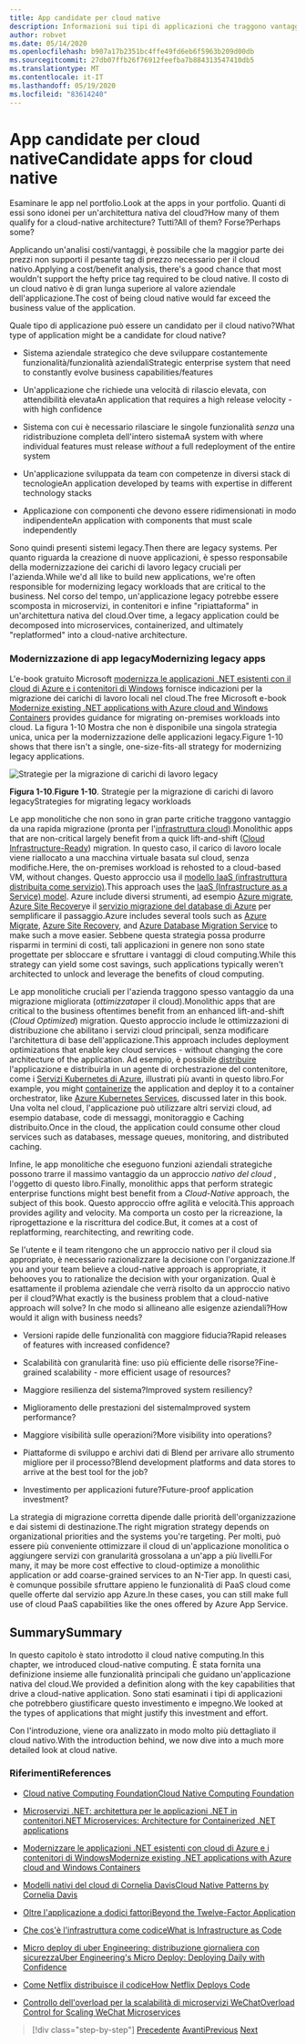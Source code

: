 ```yaml
---
title: App candidate per cloud native
description: Informazioni sui tipi di applicazioni che traggono vantaggio da un approccio nativo per il cloud
author: robvet
ms.date: 05/14/2020
ms.openlocfilehash: b907a17b2351bc4ffe49fd6eb6f5963b209d00db
ms.sourcegitcommit: 27db07ffb26f76912feefba7b884313547410db5
ms.translationtype: MT
ms.contentlocale: it-IT
ms.lasthandoff: 05/19/2020
ms.locfileid: "83614240"
---
```

# <a name="candidate-apps-for-cloud-native"></a><span data-ttu-id="58717-103">App candidate per cloud native</span><span class="sxs-lookup"><span data-stu-id="58717-103">Candidate apps for cloud native</span></span>

<span data-ttu-id="58717-104">Esaminare le app nel portfolio.</span><span class="sxs-lookup"><span data-stu-id="58717-104">Look at the apps in your portfolio.</span></span> <span data-ttu-id="58717-105">Quanti di essi sono idonei per un'architettura nativa del cloud?</span><span class="sxs-lookup"><span data-stu-id="58717-105">How many of them qualify for a cloud-native architecture?</span></span> <span data-ttu-id="58717-106">Tutti?</span><span class="sxs-lookup"><span data-stu-id="58717-106">All of them?</span></span> <span data-ttu-id="58717-107">Forse?</span><span class="sxs-lookup"><span data-stu-id="58717-107">Perhaps some?</span></span>

<span data-ttu-id="58717-108">Applicando un'analisi costi/vantaggi, è possibile che la maggior parte dei prezzi non supporti il pesante tag di prezzo necessario per il cloud nativo.</span><span class="sxs-lookup"><span data-stu-id="58717-108">Applying a cost/benefit analysis, there's a good chance that most wouldn't support the hefty price tag required to be cloud native.</span></span> <span data-ttu-id="58717-109">Il costo di un cloud nativo è di gran lunga superiore al valore aziendale dell'applicazione.</span><span class="sxs-lookup"><span data-stu-id="58717-109">The cost of being cloud native would far exceed the business value of the application.</span></span>

<span data-ttu-id="58717-110">Quale tipo di applicazione può essere un candidato per il cloud nativo?</span><span class="sxs-lookup"><span data-stu-id="58717-110">What type of application might be a candidate for cloud native?</span></span>

- <span data-ttu-id="58717-111">Sistema aziendale strategico che deve sviluppare costantemente funzionalità/funzionalità aziendali</span><span class="sxs-lookup"><span data-stu-id="58717-111">Strategic enterprise system that need to constantly evolve business capabilities/features</span></span>

- <span data-ttu-id="58717-112">Un'applicazione che richiede una velocità di rilascio elevata, con attendibilità elevata</span><span class="sxs-lookup"><span data-stu-id="58717-112">An application that requires a high release velocity - with high confidence</span></span>

- <span data-ttu-id="58717-113">Sistema con cui è necessario rilasciare le singole funzionalità *senza* una ridistribuzione completa dell'intero sistema</span><span class="sxs-lookup"><span data-stu-id="58717-113">A system with where individual features must release *without* a full redeployment of the entire system</span></span>

- <span data-ttu-id="58717-114">Un'applicazione sviluppata da team con competenze in diversi stack di tecnologie</span><span class="sxs-lookup"><span data-stu-id="58717-114">An application developed by teams with expertise in different technology stacks</span></span>

- <span data-ttu-id="58717-115">Applicazione con componenti che devono essere ridimensionati in modo indipendente</span><span class="sxs-lookup"><span data-stu-id="58717-115">An application with components that must scale independently</span></span>

<span data-ttu-id="58717-116">Sono quindi presenti sistemi legacy.</span><span class="sxs-lookup"><span data-stu-id="58717-116">Then there are legacy systems.</span></span> <span data-ttu-id="58717-117">Per quanto riguarda la creazione di nuove applicazioni, è spesso responsabile della modernizzazione dei carichi di lavoro legacy cruciali per l'azienda.</span><span class="sxs-lookup"><span data-stu-id="58717-117">While we'd all like to build new applications, we're often responsible for modernizing legacy workloads that are critical to the business.</span></span> <span data-ttu-id="58717-118">Nel corso del tempo, un'applicazione legacy potrebbe essere scomposta in microservizi, in contenitori e infine "ripiattaforma" in un'architettura nativa del cloud.</span><span class="sxs-lookup"><span data-stu-id="58717-118">Over time, a legacy application could be decomposed into microservices, containerized, and ultimately "replatformed" into a cloud-native architecture.</span></span>

### <a name="modernizing-legacy-apps"></a><span data-ttu-id="58717-119">Modernizzazione di app legacy</span><span class="sxs-lookup"><span data-stu-id="58717-119">Modernizing legacy apps</span></span>

<span data-ttu-id="58717-120">L'e-book gratuito Microsoft [modernizza le applicazioni .NET esistenti con il cloud di Azure e i contenitori di Windows](https://dotnet.microsoft.com/download/thank-you/modernizing-existing-net-apps-ebook) fornisce indicazioni per la migrazione dei carichi di lavoro locali nel cloud.</span><span class="sxs-lookup"><span data-stu-id="58717-120">The free Microsoft e-book [Modernize existing .NET applications with Azure cloud and Windows Containers](https://dotnet.microsoft.com/download/thank-you/modernizing-existing-net-apps-ebook) provides guidance for migrating on-premises workloads into cloud.</span></span> <span data-ttu-id="58717-121">La figura 1-10 Mostra che non è disponibile una singola strategia unica, unica per la modernizzazione delle applicazioni legacy.</span><span class="sxs-lookup"><span data-stu-id="58717-121">Figure 1-10 shows that there isn't a single, one-size-fits-all strategy for modernizing legacy applications.</span></span>

![Strategie per la migrazione di carichi di lavoro legacy](./media/strategies-for-migrating-legacy-workloads.png)

<span data-ttu-id="58717-123">**Figura 1-10**.</span><span class="sxs-lookup"><span data-stu-id="58717-123">**Figure 1-10**.</span></span> <span data-ttu-id="58717-124">Strategie per la migrazione di carichi di lavoro legacy</span><span class="sxs-lookup"><span data-stu-id="58717-124">Strategies for migrating legacy workloads</span></span>

<span data-ttu-id="58717-125">Le app monolitiche che non sono in gran parte critiche traggono vantaggio da una rapida migrazione (pronta per l'[infrastruttura cloud](../modernize-with-azure-containers/lift-and-shift-existing-apps-azure-iaas.md)).</span><span class="sxs-lookup"><span data-stu-id="58717-125">Monolithic apps that are non-critical largely benefit from a quick lift-and-shift ([Cloud Infrastructure-Ready](../modernize-with-azure-containers/lift-and-shift-existing-apps-azure-iaas.md)) migration.</span></span> <span data-ttu-id="58717-126">In questo caso, il carico di lavoro locale viene riallocato a una macchina virtuale basata sul cloud, senza modifiche.</span><span class="sxs-lookup"><span data-stu-id="58717-126">Here, the on-premises workload is rehosted to a cloud-based VM, without changes.</span></span> <span data-ttu-id="58717-127">Questo approccio usa il [modello IaaS (infrastruttura distribuita come servizio)](https://azure.microsoft.com/overview/what-is-iaas/).</span><span class="sxs-lookup"><span data-stu-id="58717-127">This approach uses the [IaaS (Infrastructure as a Service) model](https://azure.microsoft.com/overview/what-is-iaas/).</span></span> <span data-ttu-id="58717-128">Azure include diversi strumenti, ad esempio [Azure migrate](https://azure.microsoft.com/services/azure-migrate/), [Azure Site Recovery](https://azure.microsoft.com/services/site-recovery/)e il [servizio migrazione del database di Azure](https://azure.microsoft.com/campaigns/database-migration/) per semplificare il passaggio.</span><span class="sxs-lookup"><span data-stu-id="58717-128">Azure includes several tools such as [Azure Migrate](https://azure.microsoft.com/services/azure-migrate/), [Azure Site Recovery](https://azure.microsoft.com/services/site-recovery/), and [Azure Database Migration Service](https://azure.microsoft.com/campaigns/database-migration/) to make such a move easier.</span></span> <span data-ttu-id="58717-129">Sebbene questa strategia possa produrre risparmi in termini di costi, tali applicazioni in genere non sono state progettate per sbloccare e sfruttare i vantaggi di cloud computing.</span><span class="sxs-lookup"><span data-stu-id="58717-129">While this strategy can yield some cost savings, such applications typically weren't architected to unlock and leverage the benefits of cloud computing.</span></span>

<span data-ttu-id="58717-130">Le app monolitiche cruciali per l'azienda traggono spesso vantaggio da una migrazione migliorata (*ottimizzata*per il cloud).</span><span class="sxs-lookup"><span data-stu-id="58717-130">Monolithic apps that are critical to the business oftentimes benefit from an enhanced lift-and-shift (*Cloud Optimized*) migration.</span></span> <span data-ttu-id="58717-131">Questo approccio include le ottimizzazioni di distribuzione che abilitano i servizi cloud principali, senza modificare l'architettura di base dell'applicazione.</span><span class="sxs-lookup"><span data-stu-id="58717-131">This approach includes deployment optimizations that enable key cloud services - without changing the core architecture of the application.</span></span> <span data-ttu-id="58717-132">Ad esempio, è possibile [distribuire](https://docs.microsoft.com/virtualization/windowscontainers/about/) l'applicazione e distribuirla in un agente di orchestrazione del contenitore, come i [Servizi Kubernetes di Azure](https://azure.microsoft.com/services/kubernetes-service/), illustrati più avanti in questo libro.</span><span class="sxs-lookup"><span data-stu-id="58717-132">For example, you might [containerize](https://docs.microsoft.com/virtualization/windowscontainers/about/) the application and deploy it to a container orchestrator, like [Azure Kubernetes Services](https://azure.microsoft.com/services/kubernetes-service/), discussed later in this book.</span></span> <span data-ttu-id="58717-133">Una volta nel cloud, l'applicazione può utilizzare altri servizi cloud, ad esempio database, code di messaggi, monitoraggio e Caching distribuito.</span><span class="sxs-lookup"><span data-stu-id="58717-133">Once in the cloud, the application could consume other cloud services such as databases, message queues, monitoring, and distributed caching.</span></span>

<span data-ttu-id="58717-134">Infine, le app monolitiche che eseguono funzioni aziendali strategiche possono trarre il massimo vantaggio da un approccio *nativo del cloud* , l'oggetto di questo libro.</span><span class="sxs-lookup"><span data-stu-id="58717-134">Finally, monolithic apps that perform strategic enterprise functions might best benefit from a *Cloud-Native* approach, the subject of this book.</span></span> <span data-ttu-id="58717-135">Questo approccio offre agilità e velocità.</span><span class="sxs-lookup"><span data-stu-id="58717-135">This approach provides agility and velocity.</span></span> <span data-ttu-id="58717-136">Ma comporta un costo per la ricreazione, la riprogettazione e la riscrittura del codice.</span><span class="sxs-lookup"><span data-stu-id="58717-136">But, it comes at a cost of replatforming, rearchitecting, and rewriting code.</span></span>

<span data-ttu-id="58717-137">Se l'utente e il team ritengono che un approccio nativo per il cloud sia appropriato, è necessario razionalizzare la decisione con l'organizzazione.</span><span class="sxs-lookup"><span data-stu-id="58717-137">If you and your team believe a cloud-native approach is appropriate, it behooves you to rationalize the decision with your organization.</span></span> <span data-ttu-id="58717-138">Qual è esattamente il problema aziendale che verrà risolto da un approccio nativo per il cloud?</span><span class="sxs-lookup"><span data-stu-id="58717-138">What exactly is the business problem that a cloud-native approach will solve?</span></span> <span data-ttu-id="58717-139">In che modo si allineano alle esigenze aziendali?</span><span class="sxs-lookup"><span data-stu-id="58717-139">How would it align with business needs?</span></span>

- <span data-ttu-id="58717-140">Versioni rapide delle funzionalità con maggiore fiducia?</span><span class="sxs-lookup"><span data-stu-id="58717-140">Rapid releases of features with increased confidence?</span></span>

- <span data-ttu-id="58717-141">Scalabilità con granularità fine: uso più efficiente delle risorse?</span><span class="sxs-lookup"><span data-stu-id="58717-141">Fine-grained scalability - more efficient usage of resources?</span></span>

- <span data-ttu-id="58717-142">Maggiore resilienza del sistema?</span><span class="sxs-lookup"><span data-stu-id="58717-142">Improved system resiliency?</span></span>

- <span data-ttu-id="58717-143">Miglioramento delle prestazioni del sistema</span><span class="sxs-lookup"><span data-stu-id="58717-143">Improved system performance?</span></span>

- <span data-ttu-id="58717-144">Maggiore visibilità sulle operazioni?</span><span class="sxs-lookup"><span data-stu-id="58717-144">More visibility into operations?</span></span>

- <span data-ttu-id="58717-145">Piattaforme di sviluppo e archivi dati di Blend per arrivare allo strumento migliore per il processo?</span><span class="sxs-lookup"><span data-stu-id="58717-145">Blend development platforms and data stores to arrive at the best tool for the job?</span></span>

- <span data-ttu-id="58717-146">Investimento per applicazioni future?</span><span class="sxs-lookup"><span data-stu-id="58717-146">Future-proof application investment?</span></span>

<span data-ttu-id="58717-147">La strategia di migrazione corretta dipende dalle priorità dell'organizzazione e dai sistemi di destinazione.</span><span class="sxs-lookup"><span data-stu-id="58717-147">The right migration strategy depends on organizational priorities and the systems you're targeting.</span></span> <span data-ttu-id="58717-148">Per molti, può essere più conveniente ottimizzare il cloud di un'applicazione monolitica o aggiungere servizi con granularità grossolana a un'app a più livelli.</span><span class="sxs-lookup"><span data-stu-id="58717-148">For many, it may be more cost effective to cloud-optimize a monolithic application or add coarse-grained services to an N-Tier app.</span></span> <span data-ttu-id="58717-149">In questi casi, è comunque possibile sfruttare appieno le funzionalità di PaaS cloud come quelle offerte dal servizio app Azure.</span><span class="sxs-lookup"><span data-stu-id="58717-149">In these cases, you can still make full use of cloud PaaS capabilities like the ones offered by Azure App Service.</span></span>

## <a name="summary"></a><span data-ttu-id="58717-150">Summary</span><span class="sxs-lookup"><span data-stu-id="58717-150">Summary</span></span>

<span data-ttu-id="58717-151">In questo capitolo è stato introdotto il cloud native computing.</span><span class="sxs-lookup"><span data-stu-id="58717-151">In this chapter, we introduced cloud-native computing.</span></span> <span data-ttu-id="58717-152">È stata fornita una definizione insieme alle funzionalità principali che guidano un'applicazione nativa del cloud.</span><span class="sxs-lookup"><span data-stu-id="58717-152">We provided a definition along with the key capabilities that drive a cloud-native application.</span></span> <span data-ttu-id="58717-153">Sono stati esaminati i tipi di applicazioni che potrebbero giustificare questo investimento e impegno.</span><span class="sxs-lookup"><span data-stu-id="58717-153">We looked at the types of applications that might justify this investment and effort.</span></span>

<span data-ttu-id="58717-154">Con l'introduzione, viene ora analizzato in modo molto più dettagliato il cloud nativo.</span><span class="sxs-lookup"><span data-stu-id="58717-154">With the introduction behind, we now dive into a much more detailed look at cloud native.</span></span>

### <a name="references"></a><span data-ttu-id="58717-155">Riferimenti</span><span class="sxs-lookup"><span data-stu-id="58717-155">References</span></span>

- [<span data-ttu-id="58717-156">Cloud native Computing Foundation</span><span class="sxs-lookup"><span data-stu-id="58717-156">Cloud Native Computing Foundation</span></span>](https://www.cncf.io/)

- [<span data-ttu-id="58717-157">Microservizi .NET: architettura per le applicazioni .NET in contenitori</span><span class="sxs-lookup"><span data-stu-id="58717-157">.NET Microservices: Architecture for Containerized .NET applications</span></span>](https://dotnet.microsoft.com/download/thank-you/microservices-architecture-ebook)

- [<span data-ttu-id="58717-158">Modernizzare le applicazioni .NET esistenti con cloud di Azure e i contenitori di Windows</span><span class="sxs-lookup"><span data-stu-id="58717-158">Modernize existing .NET applications with Azure cloud and Windows Containers</span></span>](https://dotnet.microsoft.com/download/thank-you/modernizing-existing-net-apps-ebook)

- [<span data-ttu-id="58717-159">Modelli nativi del cloud di Cornelia Davis</span><span class="sxs-lookup"><span data-stu-id="58717-159">Cloud Native Patterns by Cornelia Davis</span></span>](https://www.manning.com/books/cloud-native-patterns)

- [<span data-ttu-id="58717-160">Oltre l'applicazione a dodici fattori</span><span class="sxs-lookup"><span data-stu-id="58717-160">Beyond the Twelve-Factor Application</span></span>](https://content.pivotal.io/blog/beyond-the-twelve-factor-app)

- [<span data-ttu-id="58717-161">Che cos'è l'infrastruttura come codice</span><span class="sxs-lookup"><span data-stu-id="58717-161">What is Infrastructure as Code</span></span>](https://docs.microsoft.com/azure/devops/learn/what-is-infrastructure-as-code)

- [<span data-ttu-id="58717-162">Micro deploy di uber Engineering: distribuzione giornaliera con sicurezza</span><span class="sxs-lookup"><span data-stu-id="58717-162">Uber Engineering's Micro Deploy: Deploying Daily with Confidence</span></span>](https://eng.uber.com/micro-deploy/)

- [<span data-ttu-id="58717-163">Come Netflix distribuisce il codice</span><span class="sxs-lookup"><span data-stu-id="58717-163">How Netflix Deploys Code</span></span>](https://www.infoq.com/news/2013/06/netflix/)

- [<span data-ttu-id="58717-164">Controllo dell'overload per la scalabilità di microservizi WeChat</span><span class="sxs-lookup"><span data-stu-id="58717-164">Overload Control for Scaling WeChat Microservices</span></span>](https://www.cs.columbia.edu/~ruigu/papers/socc18-final100.pdf)

>[!div class="step-by-step"]
><span data-ttu-id="58717-165">[Precedente](definition.md) 
> [Avanti](introduce-eshoponcontainers-reference-app.md)</span><span class="sxs-lookup"><span data-stu-id="58717-165">[Previous](definition.md)
[Next](introduce-eshoponcontainers-reference-app.md)</span></span>
